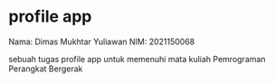 # profile app

Nama: Dimas Mukhtar Yuliawan
NIM: 2021150068

sebuah tugas profile app untuk memenuhi mata kuliah Pemrograman Perangkat Bergerak

